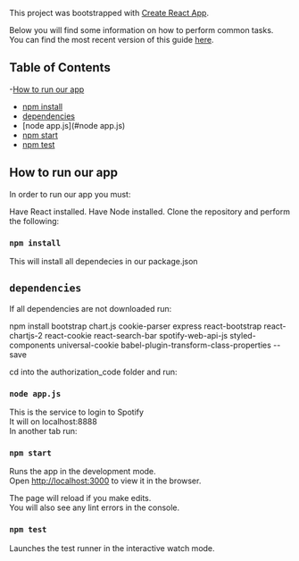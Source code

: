 This project was bootstrapped with [Create React App](https://github.com/facebookincubator/create-react-app).

Below you will find some information on how to perform common tasks.<br>
You can find the most recent version of this guide [here](https://github.com/facebookincubator/create-react-app/blob/master/packages/react-scripts/template/README.md).

## Table of Contents
-[How to run our app](#instructions)
  - [npm install](#npm-install)
  - [dependencies](#dependencies)
  - [node app.js](#node app.js)
  - [npm start](#npm-start)
  - [npm test](#npm-test)


## How to run our app

In order to run our app you must:

Have React installed.
Have Node installed.
Clone the repository and perform the following:

### `npm install`    

This will install all dependecies in our package.json

## `dependencies`
If all dependencies are not downloaded run:

npm install bootstrap chart.js cookie-parser express react-bootstrap react-chartjs-2 react-cookie react-search-bar spotify-web-api-js styled-components universal-cookie babel-plugin-transform-class-properties -- save

cd into the authorization_code folder and run:

### `node app.js`     

This is the service to login to Spotify<br>
It will on localhost:8888 <br>
In another tab run:

### `npm start`

Runs the app in the development mode.<br>
Open [http://localhost:3000](http://localhost:3000) to view it in the browser.

The page will reload if you make edits.<br>
You will also see any lint errors in the console.

### `npm test`

Launches the test runner in the interactive watch mode.<br>
